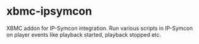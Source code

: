 xbmc-ipsymcon
=============

XBMC addon for IP-Symcon integration. Run various scripts in IP-Symcon on player events like playback started, playback stopped etc.

